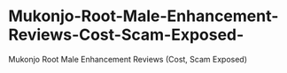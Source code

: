 # Mukonjo-Root-Male-Enhancement-Reviews-Cost-Scam-Exposed-
Mukonjo Root Male Enhancement Reviews (Cost, Scam Exposed)
